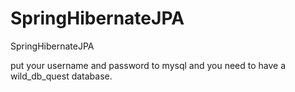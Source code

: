 # SpringHibernateJPA
SpringHibernateJPA

put your username and password to mysql and you need to have a wild_db_quest database.
